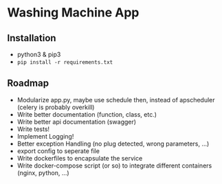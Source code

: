 Washing Machine App
===================

Installation
------------

* python3 & pip3
* `pip install -r requirements.txt`

Roadmap
-------

* Modularize app.py, maybe use schedule then, instead of apscheduler (celery is probably overkill)
* Write better documentation (function, class, etc.)
* Write better api documentation (swagger)
* Write tests!
* Implement Logging!
* Better exception Handling (no plug detected, wrong parameters, ...)
* export config to seperate file
* Write dockerfiles to encapsulate the service
* Write docker-compose script (or so) to integrate different containers (nginx, python, ...)